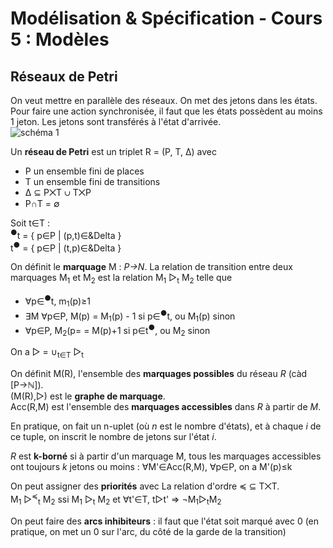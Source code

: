 # Modélisation & Spécification - Cours 5 : Modèles

## Réseaux de Petri

On veut mettre en parallèle des réseaux. On met des jetons dans les états.
Pour faire une action synchronisée, il faut que les états possèdent au moins 1
jeton. Les jetons sont transférés à l'état d'arrivée.  
![schéma 1](5_01.png)

Un **réseau de Petri** est un triplet R = (P, T, &Delta;) avec

- P un ensemble fini de places
- T un ensemble fini de transitions
- &Delta; &sube; P&#10761;T &cup; T&#10761;P
- P&cap;T = &empty;

Soit t&isin;T :  
<sup>&#9679;</sup>t = { p&isin;P | (p,t)&isin;&Delta }  
t<sup>&#9679;</sup> = { p&isin;P | (t,p)&isin;&Delta }

On définit le **marquage** M : *P&rarr;N*. La relation de transition entre
deux marquages M<sub>1</sub> et M<sub>2</sub> est la relation
M<sub>1</sub> &#9655;<sub>t</sub> M<sub>2</sub> telle que

- &forall;p&isin;<sup>&#9679;</sup>t, m<sub>1</sub>(p)&ge;1
- &exist;M &forall;p&isin;P, M(p) = M<sub>1</sub>(p) - 1 si
p&isin;<sup>&#9679;</sup>t, ou M<sub>1</sub>(p) sinon
- &forall;p&isin;P, M<sub>2</sub>(p= = M(p)+1 si p&isin;t<sup>&#9679;</sup>,
ou M<sub>2</sub> sinon

On a &#9655; = &cup;<sub>t&isin;T</sub> &#9655;<sub>t</sub>

On définit M(R), l'ensemble des **marquages possibles** du réseau *R*
(càd [P&rarr;&#8469;]).  
(M(R),&#9655;) est le **graphe de marquage**.  
Acc(R,M) est l'ensemble des **marquages accessibles** dans *R* à partir de *M*.

En pratique, on fait un n-uplet (où *n* est le nombre d'états), et à chaque
*i* de ce tuple, on inscrit le nombre de jetons sur l'état *i*.  

*R* est **k-borné** si à partir d'un marquage M, tous les marquages
accessibles ont toujours *k* jetons ou moins : &forall;M'&isin;Acc(R,M),
&forall;p&isin;P, on a M'(p)&le;k

On peut assigner des **priorités** avec La relation d'ordre &#8828;
&sube; T&#10761;T.  
M<sub>1</sub> &#9655;<sup>&#8828;</sup><sub>t</sub> M<sub>2</sub> ssi
M<sub>1</sub> &#9655;<sub>t</sub> M<sub>2</sub> et
&forall;t'&isin;T, t&#9655;t' &rArr;
&not;M<sub>1</sub>&#9655;<sub>t</sub>M<sub>2</sub>

On peut faire des **arcs inhibiteurs** : il faut que l'état soit marqué avec
0 (en pratique, on met un 0 sur l'arc, du côté de la garde de la transition)
